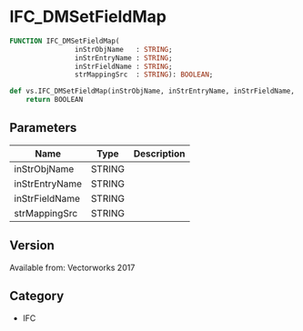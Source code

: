 # IFC_DMSetFieldMap

```pascal
FUNCTION IFC_DMSetFieldMap(
				inStrObjName   : STRING;
				inStrEntryName : STRING;
				inStrFieldName : STRING;
				strMappingSrc  : STRING): BOOLEAN;
```

```python
def vs.IFC_DMSetFieldMap(inStrObjName, inStrEntryName, inStrFieldName, strMappingSrc):
    return BOOLEAN
```

## Parameters
|Name|Type|Description|
|---|---|---|
|inStrObjName|STRING|   |
|inStrEntryName|STRING|   |
|inStrFieldName|STRING|   |
|strMappingSrc|STRING|   |

## Version
Available from: Vectorworks 2017

## Category
* IFC

